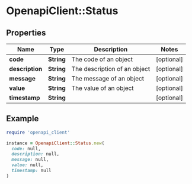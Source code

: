 # OpenapiClient::Status

## Properties

| Name | Type | Description | Notes |
| ---- | ---- | ----------- | ----- |
| **code** | **String** | The code of an object | [optional] |
| **description** | **String** | The description of an object | [optional] |
| **message** | **String** | The message of an object | [optional] |
| **value** | **String** | The value of an object | [optional] |
| **timestamp** | **String** |  | [optional] |

## Example

```ruby
require 'openapi_client'

instance = OpenapiClient::Status.new(
  code: null,
  description: null,
  message: null,
  value: null,
  timestamp: null
)
```

